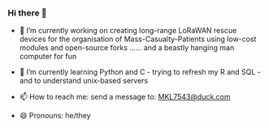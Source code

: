 ### Hi there 👋

- 🔭 I’m currently working on creating long-range LoRaWAN rescue devices for the organisation of Mass-Casualty-Patients using low-cost modules and open-source forks ......
     and a beastly hanging man computer for fun 
     
- 🌱 I’m currently learning Python and C - trying to refresh my R and SQL - and to understand unix-based servers

- 📫 How to reach me: send a message to: MKL7543@duck.com
- 😄 Pronouns: he/they
